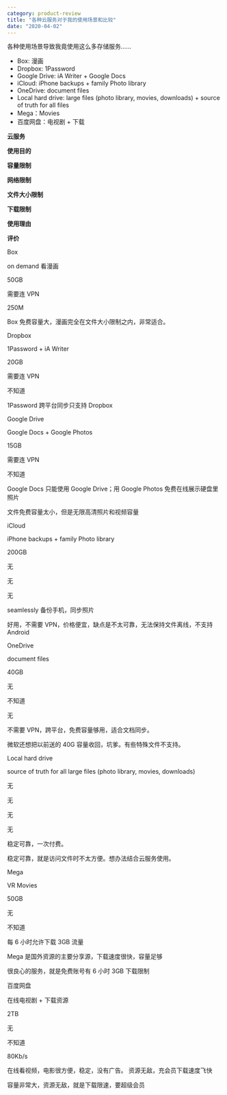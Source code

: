 ```yaml
---
category: product-review
title: "各种云服务对于我的使用场景和比较"
date: "2020-04-02"
---
```


各种使用场景导致我竟使用这么多存储服务......

- Box: 漫画
- Dropbox: 1Password
- Google Drive: iA Writer + Google Docs
- iCloud: iPhone backups + family Photo library
- OneDrive: document files
- Local hard drive: large files (photo library, movies, downloads) + source of truth for all files
- Mega：Movies
- 百度网盘：电视剧 + 下载

**云服务**

**使用目的**

**容量限制**

**网络限制**

**文件大小限制**

**下载限制**

**使用理由**

**评价**

Box

on demand 看漫画

50GB

需要连 VPN

250M

Box 免费容量大，漫画完全在文件大小限制之内，非常适合。

Dropbox

1Password + iA Writer

20GB

需要连 VPN

不知道

1Password 跨平台同步只支持 Dropbox

Google Drive

Google Docs + Google Photos

15GB

需要连 VPN

不知道

Google Docs 只能使用 Google Drive；用 Google Photos 免费在线展示硬盘里照片

文件免费容量太小，但是无限高清照片和视频容量

iCloud

iPhone backups + family Photo library

200GB

无

无

无

seamlessly 备份手机，同步照片

好用，不需要 VPN，价格便宜，缺点是不太可靠，无法保持文件离线，不支持 Android

OneDrive

document files

40GB

无

不知道

无

不需要 VPN，跨平台，免费容量够用，适合文档同步。

微软还想把以前送的 40G 容量收回，坑爹。有些特殊文件不支持。

Local hard drive

source of truth for all large files (photo library, movies, downloads)

无

无

无

无

稳定可靠，一次付费。

稳定可靠，就是访问文件时不太方便。想办法结合云服务使用。

Mega

VR Movies

50GB

无

不知道

每 6 小时允许下载 3GB 流量

Mega 是国外资源的主要分享源，下载速度很快，容量足够

很良心的服务，就是免费账号有 6 小时 3GB 下载限制

百度网盘

在线电视剧 + 下载资源

2TB

无

不知道

80Kb/s

在线看视频，电影很方便，稳定，没有广告。 资源无敌，充会员下载速度飞快

容量非常大，资源无敌，就是下载限速，要超级会员
